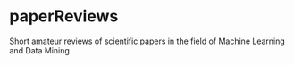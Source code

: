 # paperReviews
Short amateur reviews of scientific papers in the field of Machine Learning and Data Mining
